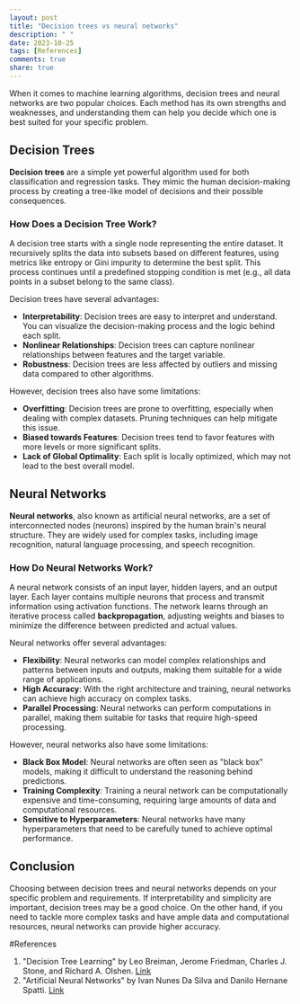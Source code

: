 ```yaml
---
layout: post
title: "Decision trees vs neural networks"
description: " "
date: 2023-10-25
tags: [References]
comments: true
share: true
---
```


When it comes to machine learning algorithms, decision trees and neural networks are two popular choices. Each method has its own strengths and weaknesses, and understanding them can help you decide which one is best suited for your specific problem.

## Decision Trees

**Decision trees** are a simple yet powerful algorithm used for both classification and regression tasks. They mimic the human decision-making process by creating a tree-like model of decisions and their possible consequences.

### How Does a Decision Tree Work?

A decision tree starts with a single node representing the entire dataset. It recursively splits the data into subsets based on different features, using metrics like entropy or Gini impurity to determine the best split. This process continues until a predefined stopping condition is met (e.g., all data points in a subset belong to the same class).

Decision trees have several advantages:

- **Interpretability**: Decision trees are easy to interpret and understand. You can visualize the decision-making process and the logic behind each split.
- **Nonlinear Relationships**: Decision trees can capture nonlinear relationships between features and the target variable.
- **Robustness**: Decision trees are less affected by outliers and missing data compared to other algorithms.

However, decision trees also have some limitations:

- **Overfitting**: Decision trees are prone to overfitting, especially when dealing with complex datasets. Pruning techniques can help mitigate this issue.
- **Biased towards Features**: Decision trees tend to favor features with more levels or more significant splits.
- **Lack of Global Optimality**: Each split is locally optimized, which may not lead to the best overall model.

## Neural Networks

**Neural networks**, also known as artificial neural networks, are a set of interconnected nodes (neurons) inspired by the human brain's neural structure. They are widely used for complex tasks, including image recognition, natural language processing, and speech recognition.

### How Do Neural Networks Work?

A neural network consists of an input layer, hidden layers, and an output layer. Each layer contains multiple neurons that process and transmit information using activation functions. The network learns through an iterative process called **backpropagation**, adjusting weights and biases to minimize the difference between predicted and actual values.

Neural networks offer several advantages:

- **Flexibility**: Neural networks can model complex relationships and patterns between inputs and outputs, making them suitable for a wide range of applications.
- **High Accuracy**: With the right architecture and training, neural networks can achieve high accuracy on complex tasks.
- **Parallel Processing**: Neural networks can perform computations in parallel, making them suitable for tasks that require high-speed processing.

However, neural networks also have some limitations:

- **Black Box Model**: Neural networks are often seen as "black box" models, making it difficult to understand the reasoning behind predictions.
- **Training Complexity**: Training a neural network can be computationally expensive and time-consuming, requiring large amounts of data and computational resources.
- **Sensitive to Hyperparameters**: Neural networks have many hyperparameters that need to be carefully tuned to achieve optimal performance.

## Conclusion

Choosing between decision trees and neural networks depends on your specific problem and requirements. If interpretability and simplicity are important, decision trees may be a good choice. On the other hand, if you need to tackle more complex tasks and have ample data and computational resources, neural networks can provide higher accuracy.

#References
1. "Decision Tree Learning" by Leo Breiman, Jerome Friedman, Charles J. Stone, and Richard A. Olshen. [Link](https://link.springer.com/book/10.1007/978-1-4612-0711-5)
2. "Artificial Neural Networks" by Ivan Nunes Da Silva and Danilo Hernane Spatti. [Link](https://www.springer.com/gp/book/9783030092748)
